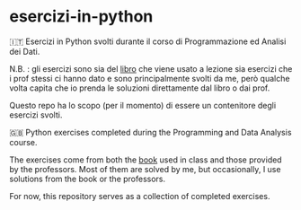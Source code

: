 # esercizi-in-python
🇮🇹
Esercizi in Python svolti durante il corso di Programmazione ed Analisi dei Dati.

N.B. : gli esercizi sono sia del [libro](http://www.andreamarino.it/python/thinkcspy/toc.html#) che viene usato a lezione sia esercizi che i prof stessi ci hanno dato e sono principalmente svolti da me, però qualche volta capita che io prenda le soluzioni direttamente dal libro o dai prof.

Questo repo ha lo scopo (per il momento) di essere un contenitore degli esercizi svolti.


🇬🇧
Python exercises completed during the Programming and Data Analysis course.  

The exercises come from both the [book](http://www.andreamarino.it/python/thinkcspy/toc.html#) used in class and those provided by the professors. Most of them are solved by me, but occasionally, I use solutions from the book or the professors.  

For now, this repository serves as a collection of completed exercises.
